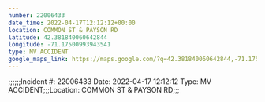 ```yaml
---
number: 22006433
date_time: 2022-04-17T12:12:12+00:00
location: COMMON ST & PAYSON RD
latitude: 42.381840060642844
longitude: -71.17500993943541
type: MV ACCIDENT
google_maps_link: https://maps.google.com/?q=42.381840060642844,-71.17500993943541
---
```


;;;;;;Incident #: 22006433  Date: 2022-04-17 12:12:12   Type: MV ACCIDENT;;;Location: COMMON ST & PAYSON RD;;;

